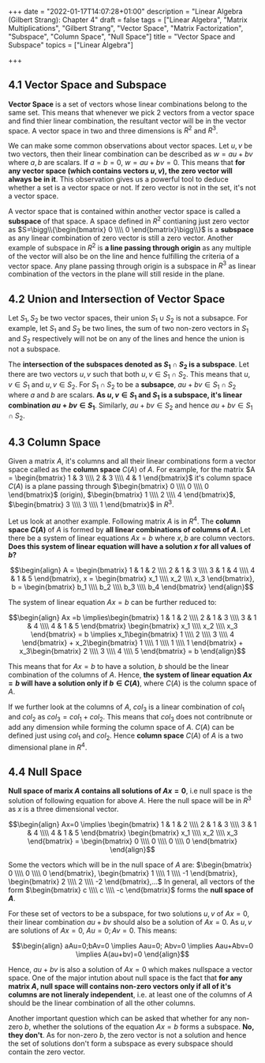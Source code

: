+++
date = "2022-01-17T14:07:28+01:00"
description = "Linear Algebra (Gilbert Strang): Chapter 4"
draft = false
tags = ["Linear Algebra", "Matrix Multiplications", "Gilbert Strang",
"Vector Space", "Matrix Factorization", "Subspace", "Column Space", "Null Space"]
title = "Vector Space and Subspace"
topics = ["Linear Algebra"]

+++

## 4.1 Vector Space and Subspace

<b>Vector Space</b> is a set of vectors whose linear combinations belong to the same set. This means that whenever we pick $2$ vectors from a vector space and find thier linear combination, the resultant vector will be in the vector space.
A vector space in two and three dimensions is $R^2$ and $R^3$.

We can make some common observations about vector spaces. Let $u,v$ be two vectors, then their linear combination can be described as $w=au+bv$ where $a,b$ are scalars. If $a=b=0$, $w=au+bv=0$. This means that <b>for any vector space (which contains vectors $u,v$), the zero vector will always be in it</b>. This observation gives us a powerful tool to deduce whether a set is a vector space or not. If zero vector is not in the set, it's not a vector space.

A vector space that is contained within another vector space is called a <b>subspace</b> of that space. A space defined in $R^2$ contianing just zero vector as $S=\bigg\\{\begin{bmatrix}
    0 \\\\
    0 
\end{bmatrix}\bigg\\}$ is a <b>subspace</b> as any linear combination of zero vector is still a zero vector. Another example of subspace in $R^2$ is <b>a line passing through origin</b> as any multiple of the vector will also be on the line and hence fulfilling the criteria of a vector space. Any plane passing through origin is a subspace in $R^3$ as linear combination of the vectors in the plane will still reside in the plane.

## 4.2 Union and Intersection of Vector Space

Let $S_1,S_2$ be two vector spaces, their union $S_1 \cup S_2$ is not a subsapce. For example, let $S_1$ and $S_2$ be two lines, the sum of two non-zero vectors in $S_1$ and $S_2$ respectively will not be on any of the lines and hence the union is not a subspace.

The <b>intersection of the subspaces denoted as $S_1 \cap S_2$ is a subspace</b>. Let there are two vectors $u,v$ such that both $u,v \in S_1 \cap S_2$. This means that $u,v \in S_1$ and $u,v \in S_2$. For $S_1 \cap S_2$ to be a <b>subsapce</b>, $au + bv \in S_1 \cap S_2$ where $a$ and $b$ are scalars. <b>As $u,v \in S_1$ and $S_1$ is a subspace, it's linear combination $au + bv \in S_1$</b>. Similarly, $au + bv \in S_2$ and hence $au + bv \in S_1 \cap S_2$.

## 4.3 Column Space

Given a matrix $A$, it's columns and all their linear combinations form a vector space called as the <b>column space</b> $C(A)$ of $A$. For example, for the matrix $A = \begin{bmatrix}
    1 & 3 \\\\
    2 & 3 \\\\
    4 & 1 
\end{bmatrix}$ it's column space $C(A)$ is a plane passing through $\begin{bmatrix}
    0 \\\\
    0 \\\\
    0
\end{bmatrix}$ (origin), $\begin{bmatrix}
    1 \\\\
    2 \\\\
    4
\end{bmatrix}$, $\begin{bmatrix}
    3 \\\\
    3 \\\\
    1
\end{bmatrix}$ in $R^3$. 

Let us look at another example. Following matrix $A$ is in $R^4$. The <b>column space $C(A)$</b> of $A$ is formed by <b>all linear combinations of columns of $A$</b>. Let there be a system of linear equations $Ax = b$ where $x,b$ are column vectors. <b>Does this system of linear equation will have a solution $x$ for all values of $b$?</b>

$$\begin{align}
A = \begin{bmatrix}
    1 & 1 & 2 \\\\
    2 & 1 & 3 \\\\
    3 & 1 & 4 \\\\
    4 & 1 & 5
\end{bmatrix},
x = \begin{bmatrix}
    x_1 \\\\
    x_2 \\\\
    x_3
\end{bmatrix},
b = \begin{bmatrix}
    b_1 \\\\
    b_2 \\\\
    b_3 \\\\
    b_4
 \end{bmatrix}
\end{align}$$

The system of linear equation $Ax = b$ can be further reduced to:

$$\begin{align}
Ax =b \implies\begin{bmatrix}
    1 & 1 & 2 \\\\
    2 & 1 & 3 \\\\
    3 & 1 & 4 \\\\
    4 & 1 & 5
\end{bmatrix} \begin{bmatrix}
    x_1 \\\\
    x_2 \\\\
    x_3
\end{bmatrix} = b
 \implies x_1\begin{bmatrix}
    1 \\\\
    2 \\\\
    3 \\\\
    4 
\end{bmatrix} +
x_2\begin{bmatrix}
    1 \\\\
    1 \\\\
    1 \\\\
    1 
\end{bmatrix} +
x_3\begin{bmatrix}
    2 \\\\
    3 \\\\
    4 \\\\
    5 
\end{bmatrix} = b
\end{align}$$

This means that for $Ax=b$ to have a solution, $b$ should be the linear combination of the columns of $A$. Hence, <b>the system of linear equation $Ax=b$ will have a solution only if $b \in C(A)$</b>, where $C(A)$ is the column space of $A$.

If we further look at the columns of $A$, $col_3$ is a linear combination of $col_1$ and $col_2$ as $col_3 = col_1 + col_2$. This means that $col_3$ does not contribnute or add any dimension while forming the column space of $A$. $C(A)$ can be defined just using $col_1$ and $col_2$. Hence <b>column space</b> $C(A)$ of $A$ is a two dimensional plane in $R^4$.

## 4.4 Null Space

<b>Null space of marix $A$ contains all solutions of $Ax=0$</b>, i.e null space is the solution of following equation for above $A$. Here the null space will be in $R^3$ as $x$ is a three dimensional vector.

$$\begin{align}
Ax=0 \implies \begin{bmatrix}
    1 & 1 & 2 \\\\
    2 & 1 & 3 \\\\
    3 & 1 & 4 \\\\
    4 & 1 & 5
\end{bmatrix} \begin{bmatrix}
    x_1 \\\\
    x_2 \\\\
    x_3
\end{bmatrix} = 
 \begin{bmatrix}
    0 \\\\
    0 \\\\
    0 \\\\
    0 
\end{bmatrix}
\end{align}$$

Some the vectors which will be in the null space of $A$ are: $\begin{bmatrix}
    0 \\\\
    0 \\\\
    0
\end{bmatrix},
\begin{bmatrix}
    1 \\\\
    1 \\\\
    -1
\end{bmatrix},
\begin{bmatrix}
    2 \\\\
    2 \\\\
    -2
\end{bmatrix},...$ In general, all vectors of the form $\begin{bmatrix}
    c \\\\
    c \\\\
    -c
\end{bmatrix}$ forms the <b>null space of $A$</b>.

For these set of vectors to be a subspace, for two solutions $u,v$ of $Ax=0$, their linear combination $au+bv$ should also be a solution of $Ax=0$. As $u, v$ are solutions of $Ax=0$, $Au=0;Av=0$. This means:

$$\begin{align}
aAu=0;bAv=0 \implies Aau=0; Abv=0 \implies Aau+Abv=0 \implies A(au+bv)=0 
\end{align}$$

Hence, $au+bv$ is also a solution of $Ax=0$ which makes nullspace a vector space. One of the major intution about null space is the fact that <b>for any matrix $A$, null space will contains non-zero vectors only if all of it's columns are not lineraly independent</b>, i.e. at least one of the columns of $A$ should be the linear combination of all the other columns.

Another important question which can be asked that whether for any non-zero $b$, whether the solutions of the equation $Ax=b$ forms a subspace. <b>No, they don't</b>. As for non-zero $b$, the zero vector is not a solution and hence the set of solutions don't form a subspace as every subspace should contain the zero vector.
